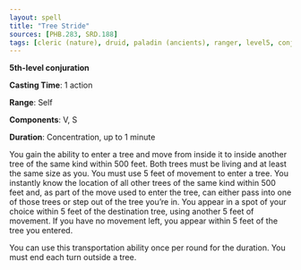 ```yaml
---
layout: spell
title: "Tree Stride"
sources: [PHB.283, SRD.188]
tags: [cleric (nature), druid, paladin (ancients), ranger, level5, conjuration]
---
```


**5th-level conjuration**

**Casting Time**: 1 action

**Range**: Self

**Components**: V, S

**Duration**: Concentration, up to 1 minute

You gain the ability to enter a tree and move from inside it to inside another tree of the same kind within 500 feet. Both trees must be living and at least the same size as you. You must use 5 feet of movement to enter a tree. You instantly know the location of all other trees of the same kind within 500 feet and, as part of the move used to enter the tree, can either pass into one of those trees or step out of the tree you’re in. You appear in a spot of your choice within 5 feet of the destination tree, using another 5 feet of movement. If you have no movement left, you appear within 5 feet of the tree you entered. 

You can use this transportation ability once per round for the duration. You must end each turn outside a tree.
